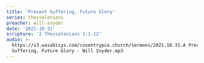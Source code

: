```yaml
---
title: 'Present Suffering, Future Glory'
series: thessalonians
preacher: will-snyder
date: '2021-10-31'
scripture: '2 Thessalonians 1:1-12'
audio: >-
  https://s3.wasabisys.com/coventrypca.church/sermons/2021.10.31.A Present
  Suffering, Future Glory - Will Snyder.mp3
---
```

